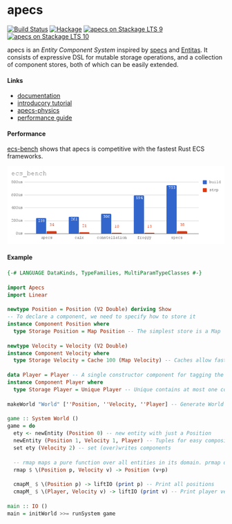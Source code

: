# apecs
[![Build Status](https://travis-ci.org/jonascarpay/apecs.svg?branch=master)](https://travis-ci.org/jonascarpay/apecs)
[![Hackage](https://img.shields.io/hackage/v/apecs.svg)]()
[![apecs on Stackage LTS 9](http://stackage.org/package/apecs/badge/lts-9)](http://stackage.org/lts-9/package/apecs)
[![apecs on Stackage LTS 10](http://stackage.org/package/apecs/badge/lts-10)](http://stackage.org/lts-10/package/apecs)

apecs is an _Entity Component System_ inspired by [specs](https://github.com/slide-rs/specs) and [Entitas](https://github.com/sschmid/Entitas-CSharp).
It consists of expressive DSL for mutable storage operations, and a collection of component stores, both of which can be easily extended.

#### Links
- [documentation](https://hackage.haskell.org/package/apecs/docs/Apecs.html)
- [introducory tutorial](https://github.com/jonascarpay/apecs/blob/master/tutorials/RTS.md)
- [apecs-physics](https://github.com/jonascarpay/apecs-physics)
- [performance guide](https://github.com/jonascarpay/apecs/blob/master/tutorials/GoingFast.md)

#### Performance
[ecs-bench](https://github.com/lschmierer/ecs_bench) shows that apecs is competitive with the fastest Rust ECS frameworks.

![Benchmarks](/bench/chart.png)

#### Example
```haskell
{-# LANGUAGE DataKinds, TypeFamilies, MultiParamTypeClasses #-}

import Apecs
import Linear

newtype Position = Position (V2 Double) deriving Show
-- To declare a component, we need to specify how to store it
instance Component Position where
  type Storage Position = Map Position -- The simplest store is a Map

newtype Velocity = Velocity (V2 Double)
instance Component Velocity where
  type Storage Velocity = Cache 100 (Map Velocity) -- Caches allow fast access

data Player = Player -- A single constructor component for tagging the player
instance Component Player where
  type Storage Player = Unique Player -- Unique contains at most one component

makeWorld "World" [''Position, ''Velocity, ''Player] -- Generate World and instances

game :: System World ()
game = do
  ety <- newEntity (Position 0) -- new entity with just a Position
  newEntity (Position 1, Velocity 1, Player) -- Tuples for easy composition
  set ety (Velocity 2) -- set (over)writes components

  -- rmap maps a pure function over all entities in its domain. prmap does the same, but in parallel
  rmap $ \(Position p, Velocity v) -> Position (v+p)

  cmapM_ $ \(Position p) -> liftIO (print p) -- Print all positions
  cmapM_ $ \(Player, Velocity v) -> liftIO (print v) -- Print player velocity

main :: IO ()
main = initWorld >>= runSystem game
```
